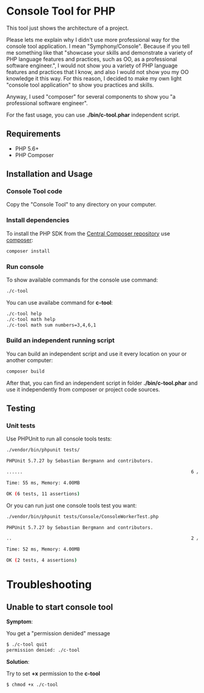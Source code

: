 Console Tool for PHP
============================================================

This tool just shows the architecture of a project.

Please lets me explain why I didn't use more professional way for the console tool application. I mean "Symphony/Console". Because if you tell me something like that "showcase your skills and demonstrate a variety of PHP language features and practices, such as OO, as a professional software engineer.", I would not show you a variety of PHP language features and practices that I know, and also I would not show you my OO knowledge it this way. For this reason, I decided to make my own light "console tool application" to show you practices and skills.

Anyway, I used "composer" for several components to show you "a professional software engineer".

For the fast usage, you can use **./bin/c-tool.phar** independent script.

## Requirements

  - PHP 5.6+
  - PHP Composer

## Installation and Usage

### Console Tool code

Copy the "Console Tool" to any directory on your computer.

### Install dependencies 

To install the PHP SDK from the [Central Composer repository](https://packagist.org) use [composer](https://getcomposer.org/download):
```bash
composer install
```

### Run console

To show available commands for the console use command:
```bash
./c-tool
```

You can use availabe command for **c-tool**:
```bash
./c-tool help
./c-tool math help
./c-tool math sum numbers=3,4,6,1
```
### Build an independent running script

You can build an independent script and use it every location on your or another computer:
```bash
composer build
```
After that, you can find an independent script in folder **./bin/c-tool.phar** and use it independently from composer or project code sources.

## Testing

### Unit tests

Use PHPUnit to run all console tools tests:
```bash
./vendor/bin/phpunit tests/

PHPUnit 5.7.27 by Sebastian Bergmann and contributors.

......                                                              6 / 6 (100%)

Time: 55 ms, Memory: 4.00MB

OK (6 tests, 11 assertions)
```

Or you can run just one console tools test you want:
```bash
./vendor/bin/phpunit tests/Console/ConsoleWorkerTest.php

PHPUnit 5.7.27 by Sebastian Bergmann and contributors.

..                                                                  2 / 2 (100%)

Time: 52 ms, Memory: 4.00MB

OK (2 tests, 4 assertions)
```

# Troubleshooting

## Unable to start console tool

**Symptom**: 

You get a "permission denided" message
```bash
$ ./c-tool quit
permission denied: ./c-tool
```

**Solution**:

Try to set **+x** permission to the **c-tool**
```bash
$ chmod +x ./c-tool
```